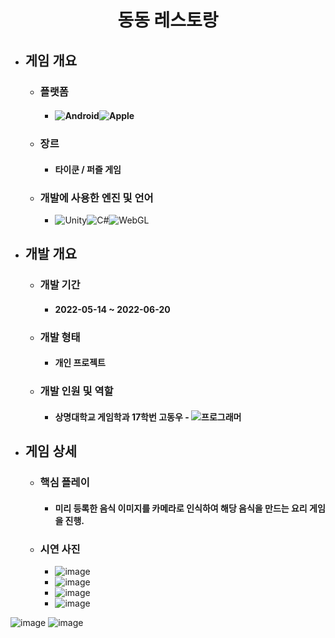 <div align="center">
  <H1>동동 레스토랑</H1>
</div>

+ ## **게임 개요**
  + ### 플랫폼
    + #### <img alt="Android" src ="https://img.shields.io/badge/Android-3DDC84.svg?&style=for-the-badge&logo=Android&logoColor=black"/><img alt="Apple" src ="https://img.shields.io/badge/iOS-000000.svg?&style=for-the-badge&logo=iOS&logoColor=white"/> 
  + ### 장르
    + #### 타이쿤 / 퍼즐 게임
  + ### 개발에 사용한 엔진 및 언어 
    + <img alt="Unity" src ="https://img.shields.io/badge/Unity-FFFFFF.svg?&style=for-the-badge&logo=Unity&logoColor=black"/><img alt="C#" src ="https://img.shields.io/badge/C Sharp-239120.svg?&style=for-the-badge&logo=CSharp&logoColor=white"/><img alt="WebGL" src ="https://img.shields.io/badge/WebGL(빌드)-990000.svg?&style=for-the-badge&logo=WebGL&logoColor=white"/>
+ ## **개발 개요**
  + ### 개발 기간
    + #### 2022-05-14 ~ 2022-06-20
  + ### 개발 형태
    + #### 개인 프로젝트
  + ### 개발 인원 및 역할
    + #### 상명대학교 게임학과 17학번 고동우 - <img alt="프로그래머" src ="https://img.shields.io/badge/프로그래머(퀴즈 및 퍼즐)-5C2D91.svg?&style=for-the-badge&logo=VisualStudio&logoColor=white"/>
+ ## **게임 상세**
  + ### 핵심 플레이
    + #### 미리 등록한 음식 이미지를 카메라로 인식하여 해당 음식을 만드는 요리 게임을 진행. 
  + ### 시연 사진
    + ![image](https://user-images.githubusercontent.com/27190634/215039183-5a2796ae-db6b-402b-8666-f27cb751acf2.png)
    + ![image](https://user-images.githubusercontent.com/27190634/215039272-d93c87b6-69b7-48c5-a626-dd896c1eb060.png)
    + ![image](https://user-images.githubusercontent.com/27190634/215039311-151b6271-2ff0-4d99-aeb6-f043496c6312.png)
    + ![image](https://user-images.githubusercontent.com/27190634/215039375-261244e4-124c-4639-b27e-22abce31896f.png)


![image](https://user-images.githubusercontent.com/27190634/215040256-881147b2-e6a5-42eb-b582-829d2a973c3c.png)
![image](https://user-images.githubusercontent.com/27190634/215040304-5da70201-4a5d-463d-9f40-eee25ac2496d.png)


